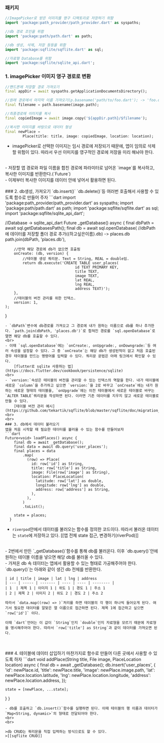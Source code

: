 ### 패키지
```dart
//ImagePicker로 받은 이미지를 영구 디렉토리로 저장하기 위함
import 'package:path_provider/path_provider.dart' as syspaths;

//db 경로 조인을 위함
import 'package:path/path.dart' as path;

//db 생성, 삭제, 저장 등등을 위함
import 'package:sqflite/sqflite.dart' as sql;

//자료형 Database를 위함
import 'package:sqflite/sqlite_api.dart';
```

### 1. imagePicker 이미지 영구 경로로 변환
```dart
//핸드폰에 저장할 경로 가져오기
final appDir = await syspaths.getApplicationDocumentsDirectory();

//원래 경로에서 마지막 이름 가져오기(p.basename('path/to/foo.dart'); -> 'foo.dart')
final filename = path.basename(image.path);

//최종경로에 이미지를 복사
final copiedImage = await image.copy('${appDir.path}/$filename');

//복사한 이미지를 바탕으로 데이터 형성
final newPlace =
        Place(title: title, image: copiedImage, location: location);
```
- imagePicker로 선택한 이미지는 임시 경로에 저장되기 때문에, 앱이 임의로 삭제할 위험이 있다. 따라서 우선 이미지를 영구적인 경로에 저장을 미리 해놔야 한다.
<br>
- 저장할 앱 경로와 파일 이름을 합친 경로에 파라미터로 넘어온 `image`를 복사하고, 복사한 이미지를 반환한다.(`Future<File>`)
<br>
- 이제부터 복사한 이미지를 데이터 안에 넣어서 활용하면 된다.
<br>
<br>
### 2. db생성, 가져오기
`db.insert()` `db.delete()`등 여러번 호출해서 사용할 수 있도록 함수로 만들어 주자
```dart
import 'package:path_provider/path_provider.dart' as syspaths;
import 'package:path/path.dart' as path;
import 'package:sqflite/sqflite.dart' as sql;
import 'package:sqflite/sqlite_api_dart';

//Database -> sqlite_api_dart
Future<Database> _getDatabase() async {
	final dbPath = await sql.getDatabasesPath();
	final db = await sql.openDatabase(
		//dbPath에 데이터를 저장할 폴더 경로 추가({하고싶은이름}.db) -> places.db
		path.join(dbPath, 'places.db'),
		
		//만약 해당 경로에 db가 없으면 호출됨
		onCreate: (db, version) {
			//테이블 생성 쿼리문. Text = String, REAL = double임.
			return db.execute('CREATE TABLE user_places(
									id TEXT PRIMARY KEY, 
									title TEXT, 
									image TEXT, 
									lat REAL, 
									lng REAL, 
									address TEXT)');
		},
		//테이블의 버전 관리를 위한 인덱스.
		version: 1,
	);
}
```
- `dbPath`변수에 db경로를 가져오고 그 경로에 내가 원하는 이름으로 db를 하나 추가한다. `path.join(dbPath, 'places.db')`로 합쳐진 경로를 `sql.openDatabase`로 열면 해당 db를 호출할 수 있다.
<br>
- 이때 `sql.openDatabase`에는 `onCreate:, onUpgrade:, onDowngrade:`등 여러 속성을 설정할 수 있다. 그 중 `onCreate`는 해당 db가 생성된적이 없고 처음 호출된 경우 테이블을 만드는 명령어를 입력할 수 있다. 쿼리문 문법은 아래 링크에서 확인할 수 있다.
	[flutter로 sqlite 사용하는 법](https://docs.flutter.dev/cookbook/persistence/sqlite)
<br>
- `version:`속성은 테이블의 버전을 관리할 수 있는 인덱스의 역할을 한다. 내가 테이블에 새로운 `column`을 추가하고 싶으면 `version:`을 2로 바꾸고 `onCreate`에는 내가 원하는 새로운 형태의 테이블을, `onUpgrade`에는 이전 테이블에서 새로운 테이블로 바꾸는 `ALTER TABLE`쿼리문을 작성하면 된다. 이러면 기존 데이터를 지우지 않고 새로운 테이블로 만들 수 있다.
	[테이블 버전 관리 예시](https://github.com/tekartik/sqflite/blob/master/sqflite/doc/migration_example.md)
<br>
<br>
### 3. db에서 데이터 불러오기
앱을 처음 시작할 때 필요한 데이터를 불러올 수 있는 함수를 만들어보자
```dart
Future<void> loadPlaces() async {
    final db = await _getDatabase();
    final data = await db.query('user_places');
    final places = data
        .map(
          (row) => Place(
            id: row['id'] as String,
            title: row['title'] as String,
            image: File(row['image'] as String),
            location: PlaceLocation(
              latitude: row['lat'] as double,
              longitude: row['lng'] as double,
              address: row['address'] as String,
            ),
          ),
        )
        .toList();

    state = places;
  }
```
- `riverpod`안에서 데이터를 불러오는 함수를 정의한 코드이다. 따라서 불러온 데이터는 `state`에 저장하고 있다.
	[[앱 전체 state 접근, 변경하기(riverPod)]]
<br>
- 2번에서 만든 `_getDatabase()`함수를 통해 db를 불러온다. 이후 `db.query()`안에 원하는 테이블 이름을 넣으면 해당 db를 불러올 수 있다. 
<br>
- 가져온 db 속 데이터는 앱에서 활용할 수 있는 형태로 가공해주어야 한다. `db.query()`는 아래와 같이 생긴 db 전체를 반환한다.

	| id | title | image | lat | lng | address
	| --- | ----- | ------- | ---- | ---- | -------- |
	| 1  | 제목 1 | 이미지 1 | 위도 1 | 경도 1 | 주소 1
	| 2 | 제목 2 | 이미지 2 | 위도 2 | 경도 2 | 주소 2

	따라서 `data.map((row) => )`처리를 하면 테이블의 각 행이 하나씩 들어오게 된다. 여기서 필요한 데이터를 알맞은 열 이름으로 접근하면 된다. 제목 1에 접근하고 싶으면 `row['id']` 이다.

	이때 `dart`언어는 이 값이 `String`인지 `double`인지 자료형을 모르기 때문에 자료형을 명시해주어야 한다. 따라서 `row['title'] as String`과 같이 데이터를 가져오면 된다.
<br>
<br>
### 4. 테이블에 데이터 삽입하기
마찬가지로 함수로 만들어 다른 곳에서 사용할 수 있도록 하자
```dart
void addPlace(String title, File image, PlaceLocation location) async {
    final db = await _getDatabase();
    db.insert('user_places', {
      'id': newPlace.id,
      'title': newPlace.title,
      'image': newPlace.image.path,
      'lat': newPlace.location.latitude,
      'lng': newPlace.location.longitude,
      'address': newPlace.location.address,
    });

    state = [newPlace, ...state];
  }
}
```
- db를 호출하고 `db.insert()`함수를 실행하면 된다. 이때 테이블의 행 이름과 데이터가 `Map<String, dynamic>`의 형태로 전달되어야 한다. 
<br>
<br>

>db CRUD는 쿼리문을 직접 입력하는 방식으로도 할 수 있다. 
>[[sqflite CRUD]]
